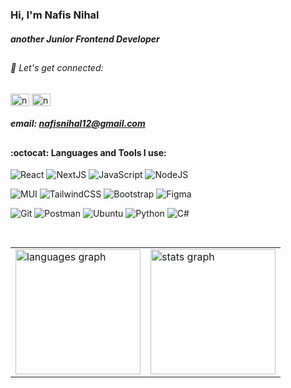 ### Hi, I'm **Nafis Nihal**
##### another Junior Frontend Developer 
##

###### :rocket: Let's get connected:
<p align="left">
<a href="https://linkedin.com/in/nafisnihal" target="blank"><img align="center" src="https://raw.githubusercontent.com/rahuldkjain/github-profile-readme-generator/master/src/images/icons/Social/linked-in-alt.svg" alt="nafisnihal" height="20" width="30" /></a>
<a href="https://twitter.com/nafis_nihal" target="blank"><img align="center" src="https://raw.githubusercontent.com/rahuldkjain/github-profile-readme-generator/master/src/images/icons/Social/twitter.svg" alt="nafis_nihal" height="20" width="30" /></a>

##### email: **nafisnihal12@gmail.com**
##



#### :octocat: **Languages and Tools I use:**

![React](https://img.shields.io/badge/react.js-ffffff.svg?style=for-the-badge&logo=react&logoColor=09D9FE)
![NextJS](https://img.shields.io/badge/next.js-000000?style=for-the-badge&logo=next.js&logoColor=white)
![JavaScript](https://img.shields.io/badge/javascript-yellow.svg?style=for-the-badge&logo=javascript&logoColor=white)
![NodeJS](https://img.shields.io/badge/node.js-6DA55F?style=for-the-badge&logo=node.js&logoColor=white)

<!-- ![HTML5](https://img.shields.io/badge/html5-E44D26.svg?style=for-the-badge&logo=html5&logoColor=white)
![CSS3](https://img.shields.io/badge/css3-264DE4.svg?style=for-the-badge&logo=css3&logoColor=white) -->
![MUI](https://img.shields.io/badge/MaterialUI-0A1929.svg?style=for-the-badge&logo=mui&logoColor=007FFF)
![TailwindCSS](https://img.shields.io/badge/tailwindcss-0F172A.svg?style=for-the-badge&logo=tailwind-css&logoColor=white)
![Bootstrap](https://img.shields.io/badge/bootstrap-6F2CF2.svg?style=for-the-badge&logo=bootstrap&logoColor=white)
![Figma](https://img.shields.io/badge/figma-A259FF.svg?style=for-the-badge&logo=figma&logoColor=white)

![Git](https://img.shields.io/badge/git-F05030.svg?style=for-the-badge&logo=git&logoColor=white)
![Postman](https://img.shields.io/badge/Postman-FF6C37?style=for-the-badge&logo=postman&logoColor=white)
![Ubuntu](https://img.shields.io/badge/Ubuntu-DB5722?style=for-the-badge&logo=ubuntu&logoColor=white)
![Python](https://img.shields.io/badge/python-336D9D?style=for-the-badge&logo=python&logoColor=ffdd54)
![C#](https://img.shields.io/badge/c%23-390090.svg?style=for-the-badge&logo=c-sharp&logoColor=white)


##

<table align="left">
  <row>
    <td>
      <img src="https://github-readme-stats-nafisnihal.vercel.app/api/top-langs?locale=en&hide_title=false&layout=compact&card_width=320&langs_count=6&theme=github_dark&hide_border=true&username=nafisnihal&hide=php,hack" height="200" alt="languages graph"  />
    </td>
    <td>
     <img src="https://github-readme-stats-nafisnihal.vercel.app/api?hide_title=false&hide_rank=true&show_icons=true&include_all_commits=true&count_private=true&disable_animations=false&theme=github_dark&locale=en&hide_border=true&username=nafisnihal&hide=issues,contribs&show=prs_merged,prs_merged_percentage" height="200" alt="stats graph"  />
    </td>
  </row>
</table>   
